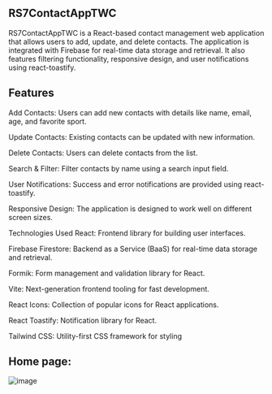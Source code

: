 ## RS7ContactAppTWC 


RS7ContactAppTWC is a React-based contact management web application that allows users to add, update, and delete contacts. The application is integrated with Firebase for real-time data storage and retrieval. It also features filtering functionality, responsive design, and user notifications using react-toastify.

## Features 

Add Contacts: Users can add new contacts with details like name, email, age, and favorite sport.

Update Contacts: Existing contacts can be updated with new information.

Delete Contacts: Users can delete contacts from the list.

Search & Filter: Filter contacts by name using a search input field.

User Notifications: Success and error notifications are provided using react-toastify.

Responsive Design: The application is designed to work well on different screen sizes.

Technologies Used React: Frontend library for building user interfaces.

Firebase Firestore: Backend as a Service (BaaS) for real-time data storage and retrieval.

Formik: Form management and validation library for React. 

Vite: Next-generation frontend tooling for fast development. 

React Icons: Collection of popular icons for React applications. 

React Toastify: Notification library for React. 

Tailwind CSS: Utility-first CSS framework for styling


## Home page:

![image](https://github.com/user-attachments/assets/182a5f76-2b06-4d9d-bb56-e45bf0758a4e)
